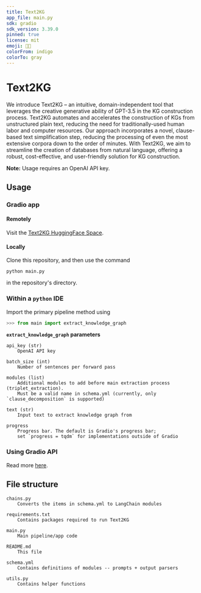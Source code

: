```yaml
---
title: Text2KG
app_file: main.py
sdk: gradio
sdk_version: 3.39.0
pinned: true
license: mit
emoji: 🧞📖
colorFrom: indigo
colorTo: gray
---
```

# Text2KG

We introduce Text2KG – an intuitive, domain-independent tool that leverages the creative generative ability of GPT-3.5 in the KG construction process. 
Text2KG automates and accelerates the construction of KGs from unstructured plain text, reducing the need for traditionally-used human labor and computer resources. 
Our approach incorporates a novel, clause-based text simplification step, reducing the processing of even the most extensive corpora down to the order of minutes. 
With Text2KG, we aim to streamline the creation of databases from natural language, offering a robust, cost-effective, and user-friendly solution for KG construction.

**Note:** Usage requires an OpenAI API key.

## Usage

### Gradio app

#### Remotely

Visit the [Text2KG HuggingFace Space](https://huggingface.co/spaces/jhatchett/Text2KG).

#### Locally

Clone this repository, and then use the command

```
python main.py
```

in the repository's directory.

### Within a `python` IDE

Import the primary pipeline method using

```python
>>> from main import extract_knowledge_graph
```

**`extract_knowledge_graph` parameters**

```
api_key (str)
    OpenAI API key

batch_size (int)
    Number of sentences per forward pass

modules (list)
    Additional modules to add before main extraction process (triplet_extraction).
    Must be a valid name in schema.yml (currently, only `clause_decomposition` is supported)

text (str)
    Input text to extract knowledge graph from

progress
    Progress bar. The default is Gradio's progress bar; 
    set `progress = tqdm` for implementations outside of Gradio
```

### Using Gradio API

Read more [here](https://www.gradio.app/docs/python-client).

## File structure

```
chains.py
    Converts the items in schema.yml to LangChain modules

requirements.txt
    Contains packages required to run Text2KG

main.py
    Main pipeline/app code

README.md
    This file

schema.yml
    Contains definitions of modules -- prompts + output parsers

utils.py
    Contains helper functions
```
